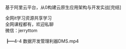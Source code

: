 基于阿里云平台，从0构建云原生应用架构与开发实战[完结]

全网it学习资源共享学习<br>全网课程都有，欢迎私聊<br>微信：jerryttom<br>

┣━4-4 数据开发管理利器DMS.mp4
